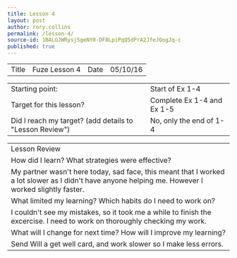 ```yaml
---
title: Lesson 4
layout: post
author: rory.collins
permalink: /lesson-4/
source-id: 1BALGJWRysj5geNY0-DF8LpiPqQ5dPrA2JfeJOogJq-c
published: true
---
```

<table>
  <tr>
    <td>Title</td>
    <td>Fuze Lesson 4</td>
    <td>Date</td>
    <td>05/10/16</td>
  </tr>
</table>


<table>
  <tr>
    <td>Starting point:</td>
    <td> Start of Ex 1-4 </td>
  </tr>
  <tr>
    <td>Target for this lesson?</td>
    <td>Complete Ex 1-4 and Ex 1-5</td>
  </tr>
  <tr>
    <td>Did I reach my target? 
(add details to "Lesson Review")</td>
    <td>No, only the end of 1-4</td>
  </tr>
</table>


<table>
  <tr>
    <td>Lesson Review</td>
  </tr>
  <tr>
    <td>How did I learn? What strategies were effective? </td>
  </tr>
  <tr>
    <td>My partner wasn't here today, sad face, this meant that I worked a lot slower as I didn't have anyone helping me. However I worked slightly faster.</td>
  </tr>
  <tr>
    <td>What limited my learning? Which habits do I need to work on? </td>
  </tr>
  <tr>
    <td>I couldn't see my mistakes, so it took me a while to finish the excercise. I need to work on thoroughly checking my work.</td>
  </tr>
  <tr>
    <td>What will I change for next time? How will I improve my learning?</td>
  </tr>
  <tr>
    <td>Send Will a get well card, and work slower so I make less errors.</td>
  </tr>
</table>



